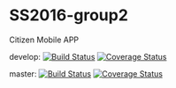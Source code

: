 # SS2016-group2
Citizen Mobile APP

develop: [![Build Status](https://travis-ci.org/GSE-Project/SS2016-group2.svg?branch=develop)](https://travis-ci.org/GSE-Project/SS2016-group2) [![Coverage Status](https://coveralls.io/repos/GSE-Project/SS2016-group2/badge.svg?branch=develop)](https://coveralls.io/r/GSE-Project/SS2016-group2?branch=develop) 

master: [![Build Status](https://travis-ci.org/GSE-Project/SS2016-group2.svg?branch=master)](https://travis-ci.org/GSE-Project/SS2016-group2) [![Coverage Status](https://coveralls.io/repos/GSE-Project/SS2016-group2/badge.svg?branch=master)](https://coveralls.io/r/GSE-Project/SS2016-group2?branch=master)



